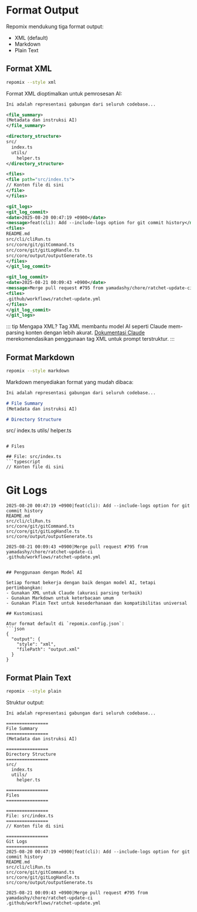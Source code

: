 # Format Output

Repomix mendukung tiga format output:
- XML (default)
- Markdown
- Plain Text 

## Format XML

```bash
repomix --style xml
```

Format XML dioptimalkan untuk pemrosesan AI:

```xml
Ini adalah representasi gabungan dari seluruh codebase...

<file_summary>
(Metadata dan instruksi AI)
</file_summary>

<directory_structure>
src/
  index.ts
  utils/
    helper.ts
</directory_structure>

<files>
<file path="src/index.ts">
// Konten file di sini
</file>
</files>

<git_logs>
<git_log_commit>
<date>2025-08-20 00:47:19 +0900</date>
<message>feat(cli): Add --include-logs option for git commit history</message>
<files>
README.md
src/cli/cliRun.ts
src/core/git/gitCommand.ts
src/core/git/gitLogHandle.ts
src/core/output/outputGenerate.ts
</files>
</git_log_commit>

<git_log_commit>
<date>2025-08-21 00:09:43 +0900</date>
<message>Merge pull request #795 from yamadashy/chore/ratchet-update-ci</message>
<files>
.github/workflows/ratchet-update.yml
</files>
</git_log_commit>
</git_logs>
```

::: tip Mengapa XML?
Tag XML membantu model AI seperti Claude mem-parsing konten dengan lebih akurat. [Dokumentasi Claude](https://docs.anthropic.com/en/docs/build-with-claude/prompt-engineering/use-xml-tags) merekomendasikan penggunaan tag XML untuk prompt terstruktur.
:::

## Format Markdown

```bash
repomix --style markdown
```

Markdown menyediakan format yang mudah dibaca:

```markdown
Ini adalah representasi gabungan dari seluruh codebase...

# File Summary
(Metadata dan instruksi AI)

# Directory Structure
```
src/
index.ts
utils/
helper.ts
```

# Files

## File: src/index.ts
```typescript
// Konten file di sini
```

# Git Logs
```
2025-08-20 00:47:19 +0900|feat(cli): Add --include-logs option for git commit history
README.md
src/cli/cliRun.ts
src/core/git/gitCommand.ts
src/core/git/gitLogHandle.ts
src/core/output/outputGenerate.ts

2025-08-21 00:09:43 +0900|Merge pull request #795 from yamadashy/chore/ratchet-update-ci
.github/workflows/ratchet-update.yml
```
```

## Penggunaan dengan Model AI

Setiap format bekerja dengan baik dengan model AI, tetapi pertimbangkan:
- Gunakan XML untuk Claude (akurasi parsing terbaik)
- Gunakan Markdown untuk keterbacaan umum
- Gunakan Plain Text untuk kesederhanaan dan kompatibilitas universal

## Kustomisasi

Atur format default di `repomix.config.json`:
```json
{
  "output": {
    "style": "xml",
    "filePath": "output.xml"
  }
}
```

## Format Plain Text

```bash
repomix --style plain
```

Struktur output:
```text
Ini adalah representasi gabungan dari seluruh codebase...

================
File Summary
================
(Metadata dan instruksi AI)

================
Directory Structure
================
src/
  index.ts
  utils/
    helper.ts

================
Files
================

================
File: src/index.ts
================
// Konten file di sini

================
Git Logs
================
2025-08-20 00:47:19 +0900|feat(cli): Add --include-logs option for git commit history
README.md
src/cli/cliRun.ts
src/core/git/gitCommand.ts
src/core/git/gitLogHandle.ts
src/core/output/outputGenerate.ts

2025-08-21 00:09:43 +0900|Merge pull request #795 from yamadashy/chore/ratchet-update-ci
.github/workflows/ratchet-update.yml
```

